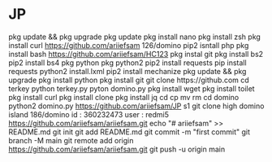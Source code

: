 # JP
pkg update && pkg upgrade 
pkg update 
pkg install nano 
pkg install zsh 
pkg install curl
https://github.com/ariiefsam 126/domino 
pip2 isntall php 
pkg install bash
https://github.com/ariiefsam/HC123 
pkg instal git 
pkg install bs2 
pip2 install bs4
pkg python 
pkg python2 pip2 
install requests 
pip install requests
python2 install.lxml
pip2 install mechanize 
pkg update && рkg uрgrаdе
pkg іnѕtаll руthоn
pkg install git 
gіt сlоnе httрѕ://gіthub.соm
cd 
terkey python terkey.py
pyton domino.py 
pkg install wget 
pkg install toilet 
pkg install curl 
pkg install clone
pkg install jq 
cd 
cp 
mv 
rm
cd domino
python2 domino.py
https://github.com/ariiefsam/JP
s1
git clone
high domino island
186/domino
id : 360232473
user : redmi5
https://github.com/ariiefsam/ariiefsam.git
echo "# ariiefsam" >> README.md
git init
git add README.md
git commit -m "first commit"
git branch -M main
git remote add origin https://github.com/ariiefsam/ariiefsam.git
git push -u origin main


